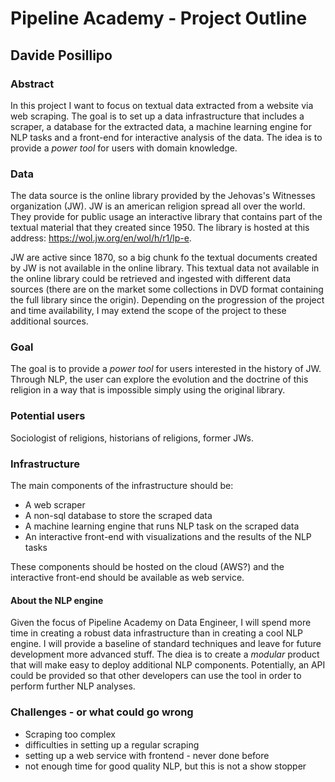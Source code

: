 # Pipeline Academy - Project Outline
## Davide Posillipo

### Abstract
In this project I want to focus on textual data extracted from a website via web scraping. The goal is to set up a data infrastructure that includes a scraper, a database for the extracted data, a machine learning engine for NLP tasks and a front-end for interactive analysis of the data. The idea is to provide a *power tool* for users with domain knowledge. 

### Data
The data source is the online library provided by the Jehovas's Witnesses organization (JW). JW is an american religion spread all over the world. They provide for public usage an interactive library that contains part of the textual material that they created since 1950. The library is hosted at this address: https://wol.jw.org/en/wol/h/r1/lp-e. 

JW are active since 1870, so a big chunk fo the textual documents created by JW is not available in the online library. This textual data not available in the online library could be retrieved and ingested with different data sources (there are on the market some collections in DVD format containing the full library since the origin). Depending on the progression of the project and time availability, I may extend the scope of the project to these additional sources. 

### Goal
The goal is to provide a *power tool* for users interested in the history of JW. Through NLP, the user can explore the evolution and the doctrine of this religion in a way that is impossible simply using the original library. 

### Potential users
Sociologist of religions, historians of religions, former JWs. 

### Infrastructure
The main components of the infrastructure should be:

* A web scraper
* A non-sql database to store the scraped data
* A machine learning engine that runs NLP task on the scraped data
* An interactive front-end with visualizations and the results of the NLP tasks

These components should be hosted on the cloud (AWS?) and the interactive front-end should be available as web service.

#### About the NLP engine
Given the focus of Pipeline Academy on Data Engineer, I will spend more time in creating a robust data infrastructure than in creating a cool NLP engine. I will provide a baseline of standard techniques and leave for future development more advanced stuff. The diea is to create a *modular* product that will make easy to deploy additional NLP components. Potentially, an API could be provided so that other developers can use the tool in order to perform further NLP analyses. 

### Challenges - or what could go wrong
* Scraping too complex
* difficulties in setting up a regular scraping
* setting up a web service with frontend - never done before
* not enough time for good quality NLP, but this is not a show stopper
